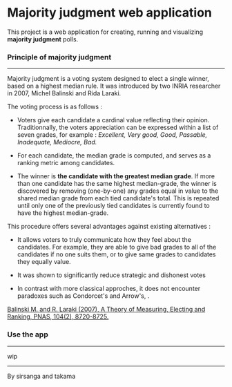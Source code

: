 # Majority judgment web application



This project is a web application for creating, running and visualizing **majority judgment** polls.

### Principle of majority judgment
---

Majority judgment is a voting system designed to elect a single winner, based on a highest median rule. It was introduced by two INRIA researcher in 2007, Michel Balinski and Rida Laraki.

The voting process is as follows : 

+ Voters give each candidate a cardinal value reflecting their opinion. Traditionnally, the voters appreciation can be expressed within a list of seven grades, for example :
*Excellent, Very good, Good, Passable, Inadequate, Mediocre, Bad.*

+ For each candidate, the median grade is computed, and serves as a ranking metric among candidates.

+ The winner is **the candidate with the greatest median grade**. If more than one candidate has the same highest median-grade, the winner is discovered by removing (one-by-one) any grades equal in value to the shared median grade from each tied candidate's total. This is repeated until only one of the previously tied candidates is currently found to have the highest median-grade.


This procedure offers several advantages against existing alternatives :

+ It allows voters to truly communicate how they feel about the candidates. For example, they are able to give bad grades to all of the candidates if no one suits them, or to give same grades to candidates they equally value.

+ It was shown to significantly reduce strategic and dishonest votes

+ In contrast with more classical approches, it does not encounter paradoxes such as Condorcet's and Arrow's, .

[Balinski M. and R. Laraki (2007), A Theory of Measuring, Electing and Ranking, PNAS, 104(2), 8720-8725.](https://www.pnas.org/content/104/21/8720)

### Use the app
---

wip

---

By sirsanga and takama
